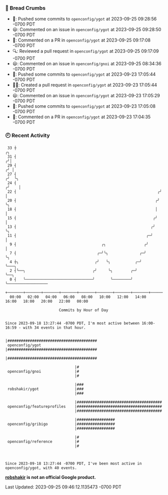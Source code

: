 ### 🍞 Bread Crumbs

 * 🚢: Pushed some commits to `openconfig/ygot` at 2023-09-25 09:28:56 -0700 PDT
 * 😃: Commented on an issue in `openconfig/ygot` at 2023-09-25 09:28:50 -0700 PDT
 * 💬: Commented on a PR in  `openconfig/ygot` at 2023-09-25 09:17:08 -0700 PDT
 * 🔍: Reviewed a pull request in  `openconfig/ygot` at 2023-09-25 09:17:09 -0700 PDT
 * 😃: Commented on an issue in `openconfig/gnoi` at 2023-09-25 08:34:36 -0700 PDT
 * 🚢: Pushed some commits to `openconfig/ygot` at 2023-09-23 17:05:44 -0700 PDT
 * ✍🏼: Created a pull request in `openconfig/ygot` at 2023-09-23 17:05:44 -0700 PDT
 * 😃: Commented on an issue in `openconfig/ygot` at 2023-09-23 17:05:29 -0700 PDT
 * 🚢: Pushed some commits to `openconfig/ygot` at 2023-09-23 17:05:08 -0700 PDT
 * 💬: Commented on a PR in  `openconfig/ygot` at 2023-09-23 17:04:35 -0700 PDT

### 🕘 Recent Activity
```
 33 ┼                                                                    ╭╮
 31 ┤                                                                   ╭╯│
 29 ┤                                                                  ╭╯ │
 27 ┤                                                                 ╭╯  ╰╮
 24 ┤                                                                ╭╯    │
 22 ┤                                                               ╭╯     │
 20 ┤                                                              ╭╯      ╰╮
 18 ┤                                                              │        │
 15 ┤                                                             ╭╯        │
 13 ┤                                                            ╭╯         ╰╮
 11 ┤                                                          ╭─╯           │
  9 ┤                                      ╭╮                 ╭╯             │
  7 ┤                                    ╭─╯╰╮              ╭─╯              ╰╮
  4 ┼╮                                  ╭╯   ╰╮           ╭─╯                 ╰───╮
  2 ┤╰──╮                              ╭╯     ╰╮        ╭─╯                       ╰──╮
  0 ┤   ╰──────────────────────────────╯       ╰────────╯                            ╰──────────────────
    +───────+───────+───────+───────+───────+───────+───────+───────+───────+───────+───────+───────+────
  00:00   02:00   04:00   06:00   08:00   10:00   12:00   14:00   16:00   18:00   20:00   22:00   00:00   

						Commits by Hour of Day


Since 2023-09-18 13:27:44 -0700 PDT, I'm most active between 16:00-16:59 - with 34 events in that hour.

```



```
                               |########################################
 openconfig/ygot               |########################################
                               |########################################

                               |#
 openconfig/gnoi               |#
                               |#

                               |###
 robshakir/ygot                |###
                               |###

                               |######################################
 openconfig/featureprofiles    |######################################
                               |######################################

                               |#################
 openconfig/gribigo            |#################
                               |#################

                               |#
 openconfig/reference          |#
                               |#



Since 2023-09-18 13:27:44 -0700 PDT, I've been most active in openconfig/ygot, with 40 events.

```
**[robshakir](mailto:robjs@google.com) is not an official Google product.**  


Last Updated: 2023-09-25 09:46:12.1135473 -0700 PDT
